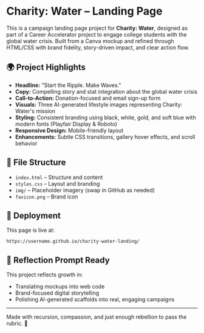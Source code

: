# Charity: Water – Landing Page

This is a campaign landing page project for **Charity: Water**, designed as part of a Career Accelerator project to engage college students with the global water crisis. Built from a Canva mockup and refined through HTML/CSS with brand fidelity, story-driven impact, and clear action flow.

## 🌍 Project Highlights

- **Headline:** "Start the Ripple. Make Waves."
- **Copy:** Compelling story and stat integration about the global water crisis
- **Call-to-Action:** Donation-focused and email sign-up form
- **Visuals:** Three AI-generated lifestyle images representing Charity: Water's mission
- **Styling:** Consistent branding using black, white, gold, and soft blue with modern fonts (Playfair Display & Roboto)
- **Responsive Design:** Mobile-friendly layout
- **Enhancements:** Subtle CSS transitions, gallery hover effects, and scroll behavior

## 📁 File Structure
- `index.html` – Structure and content
- `styles.css` – Layout and branding
- `img/` – Placeholder imagery (swap in GitHub as needed)
- `favicon.png` – Brand icon

## 🚀 Deployment
This page is live at:
```
https://username.github.io/charity-water-landing/
```

## 💬 Reflection Prompt Ready
This project reflects growth in:
- Translating mockups into web code
- Brand-focused digital storytelling
- Polishing AI-generated scaffolds into real, engaging campaigns

---

Made with recursion, compassion, and just enough rebellion to pass the rubric. 🌊
